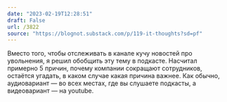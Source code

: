 ```yaml
---
date: "2023-02-19T12:28:51"
draft: False
url: /3822
source: "https://blognot.substack.com/p/119-it-thoughts?sd=pf"
---
```


Вместо того, чтобы отслеживать в канале кучу новостей про увольнения, я решил обобщить эту тему в подкасте. Насчитал примерно 5 причин, почему компании сокращают сотрудников, остаётся угадать, в каком случае какая причина важнее.
Как обычно, аудиовариант — во всех местах, где вы слушаете подкасты, а видеовариант — на youtube.
